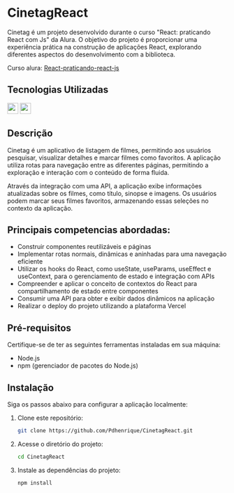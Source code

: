 # CinetagReact

Cinetag é um projeto desenvolvido durante o curso "React: praticando React com Js" da Alura. O objetivo do projeto é proporcionar uma experiência prática na construção de aplicações React, explorando diferentes aspectos do desenvolvimento com a biblioteca.

Curso alura: [React-praticando-react-js](https://cursos.alura.com.br/course/react-praticando-react-js)


## Tecnologias Utilizadas

<img height="25px" src="https://cdn.jsdelivr.net/gh/devicons/devicon/icons/react/react-original.svg" /> <img height="25px" src="https://cdn.jsdelivr.net/gh/devicons/devicon/icons/javascript/javascript-original.svg" />


## Descrição

Cinetag é um aplicativo de listagem de filmes, permitindo aos usuários pesquisar, visualizar detalhes e marcar filmes como favoritos. A aplicação utiliza rotas para navegação entre as diferentes páginas, permitindo a exploração e interação com o conteúdo de forma fluida.

Através da integração com uma API, a aplicação exibe informações atualizadas sobre os filmes, como título, sinopse e imagens. Os usuários podem marcar seus filmes favoritos, armazenando essas seleções no contexto da aplicação.

## Principais competencias abordadas:

- Construir componentes reutilizáveis e páginas
- Implementar rotas normais, dinâmicas e aninhadas para uma navegação eficiente
- Utilizar os hooks do React, como useState, useParams, useEffect e useContext, para o gerenciamento de estado e integração com APIs
- Compreender e aplicar o conceito de contextos do React para compartilhamento de estado entre componentes
- Consumir uma API para obter e exibir dados dinâmicos na aplicação
- Realizar o deploy do projeto utilizando a plataforma Vercel


## Pré-requisitos

Certifique-se de ter as seguintes ferramentas instaladas em sua máquina:

- Node.js
- npm (gerenciador de pacotes do Node.js)

## Instalação

Siga os passos abaixo para configurar a aplicação localmente:

1. Clone este repositório:

   ```bash
   git clone https://github.com/Pdhenrique/CinetagReact.git
   ```

2. Acesse o diretório do projeto:

   ```bash
   cd CinetagReact
   ```

3. Instale as dependências do projeto:

    ```bash
    npm install
    ```

